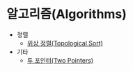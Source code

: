 # 알고리즘(Algorithms)

- 정렬
  - [위상 정렬(Topological Sort)](./contents/Topological-Sort.md)
- 기타
  - [투 포인터(Two Pointers)](./contents/Two-Pointers.md)
